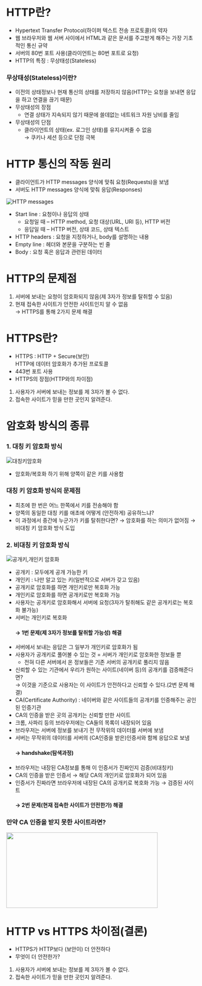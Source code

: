 # HTTP란?
- Hypertext Transfer Protocol(하이퍼 텍스트 전송 프로토콜)의 약자
- 웹 브라우저와 웹 서버 사이에서 HTML과 같은 문서를 주고받게 해주는 가장 기초적인 통신 규약
- 서버의 80번 포트 사용(클라이언트는 80번 포트로 요청)
- HTTP의 특징 : 무상태성(Stateless)

### 무상태성(Stateless)이란?
- 이전의 상태정보나 현재 통신의 상태를 저장하지 않음(HTTP는 요청을 보내면 응답을 하고 연결을 끊기 때문)  
- 무상태성의 장점
  - 연결 상태가 지속되지 않기 때문에 쓸데없는 네트워크 자원 낭비를 줄임
- 무상태성의 단점
  - 클라이언트의 상태(ex. 로그인 상태)를 유지시켜줄 수 없음  
  → 쿠키나 세션 등으로 단점 극복

# HTTP 통신의 작동 원리
- 클라이언트가 HTTP messages 양식에 맞춰 요청(Requests)을 보냄
- 서버도 HTTP messages 양식에 맞춰 응답(Responses)

![HTTP messages](https://user-images.githubusercontent.com/83861190/139012342-e36dd8cf-ab61-40cb-a3e3-a388f51f8ab3.png)

- Start line : 요청이나 응답의 상태
  - 요청일 때 – HTTP method, 요청 대상(URL, URI 등), HTTP 버전
  - 응답일 때 – HTTP 버전, 상태 코드, 상태 텍스트
- HTTP headers : 요청을 지정하거나, body를 설명하는 내용
- Empty line : 헤더와 본문을 구분하는 빈 줄
- Body : 요청 혹은 응답과 관련된 데이터

# HTTP의 문제점
1. 서버에 보내는 요청이 암호화되지 않음(제 3자가 정보를 탈취할 수 있음)
2. 현재 접속한 사이트가 안전한 사이트인지 알 수 없음  
  → HTTPS를 통해 2가지 문제 해결
  

# HTTPS란?
- HTTPS : HTTP + Secure(보안)  
          HTTP에 데이터 암호화가 추가된 프로토콜
- 443번 포트 사용
- HTTPS의 장점(HTTP와의 차이점)
1. 사용자가 서버에 보내는 정보를 제 3자가 볼 수 없다.
2. 접속한 사이트가 믿을 만한 곳인지 알려준다.

# 암호화 방식의 종류
### 1. 대칭 키 암호화 방식  
![대칭키암호화](https://user-images.githubusercontent.com/83861190/139014151-50514e23-3728-4119-9419-3fdc0748966a.png)
- 암호화/복호화 하기 위해 양쪽이 같은 키를 사용함  
### 대칭 키 암호화 방식의 문제점
- 최초에 한 번은 어느 한쪽에서 키를 전송해야 함
- 양쪽의 동일한 대칭 키를 애초에 어떻게 (안전하게) 공유하느냐?
- 이 과정에서 중간에 누군가가 키를 탈취한다면? 
  → 암호화를 하는 의미가 없어짐
  → 비대칭 키 암호화 방식 도입  

### 2. 비대칭 키 암호화 방식  
![공개키,개인키 암호화](https://user-images.githubusercontent.com/83861190/139014164-bf73a0a6-51b1-4242-aa69-ad6217d1099c.png)
- 공개키 : 모두에게 공개 가능한 키
- 개인키 : 나만 알고 있는 키(일반적으로 서버가 갖고 있음)
- 공개키로 암호화를 하면 개인키로만 복호화 가능
- 개인키로 암호화를 하면 공개키로만 복호화 가능
- 사용자는 공개키로 암호화해서 서버에 요청(3자가 탈취해도 같은 공개키로는 복호화 불가능)
- 서버는 개인키로 복호화  
  #### → 1번 문제(제 3자가 정보를 탈취할 가능성) 해결  
- 서버에서 보내는 응답은 그 일부가 개인키로 암호화가 됨
- 사용자가 공개키로 풀어볼 수 있는 것 = 서버가 개인키로 암호화한 정보들 뿐
  - 전혀 다른 서버에서 온 정보들은 기존 서버의 공개키로 풀리지 않음
- 신뢰할 수 있는 기관에서 우리가 원하는 사이트(네이버 등)의 공개키를 검증해준다면?  
  → 이것을 기준으로 사용자는 이 사이트가 안전하다고 신뢰할 수 있다.(2번 문제 해결)
- CA(Certificate Authority) : 네이버와 같은 사이트들의 공개키를 인증해주는 공인된 인증기관
- CA의 인증을 받은 곳의 공개키는 신뢰할 만한 사이트
- 크롬, 사파리 등의 브라우저에는 CA들의 목록이 내장되어 있음
- 브라우저는 서버에 정보를 보내기 전 무작위의 데이터를 서버에 보냄
- 서버는 무작위의 데이터를 서버의 (CA인증을 받은)인증서와 함께 응답으로 보냄  
  #### → handshake(탐색과정)
- 브라우저는 내장된 CA정보를 통해 이 인증서가 진짜인지 검증(비대칭키)
- CA의 인증을 받은 인증서 → 해당 CA의 개인키로 암호화가 되어 있음
- 인증서가 진짜라면 브라우저에 내장된 CA의 공개키로 복호화 가능 → 검증된 사이트
  #### → 2번 문제(현재 접속한 사이트가 안전한가) 해결  

### 만약 CA 인증을 받지 못한 사이트라면?
<img src="https://user-images.githubusercontent.com/83861190/139016221-edbe952e-10f9-4139-af85-723ef941302c.png" width="400" height="200"/>  

# HTTP vs HTTPS 차이점(결론)
- HTTPS가 HTTP보다 (보안이) 더 안전하다
- 무엇이 더 안전한가?
1. 사용자가 서버에 보내는 정보를 제 3자가 볼 수 없다.
2. 접속한 사이트가 믿을 만한 곳인지 알려준다.
